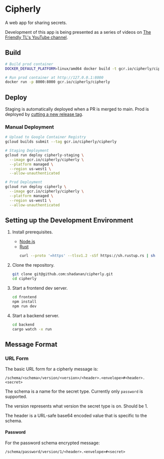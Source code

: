 # Cipherly

A web app for sharing secrets.

Development of this app is being presented as a series of videos on [The Friendly TL's YouTube channel](https://www.youtube.com/@FriendlyTL).

## Build

```sh
# Build prod container
DOCKER_DEFAULT_PLATFORM=linux/amd64 docker build -t gcr.io/cipherly/cipherly .

# Run prod container at http://127.0.0.1:8000
docker run -p 8000:8000 gcr.io/cipherly/cipherly
```

## Deploy

Staging is automatically deployed when a PR is merged to main. Prod is deployed by [cutting a new release tag](https://github.com/shadanan/cipherly/releases/new).

### Manual Deployment

```sh
# Upload to Google Container Registry
gcloud builds submit --tag gcr.io/cipherly/cipherly

# Staging Deployment
gcloud run deploy cipherly-staging \
  --image gcr.io/cipherly/cipherly \
  --platform managed \
  --region us-west1 \
  --allow-unauthenticated

# Prod Deployment
gcloud run deploy cipherly \
  --image gcr.io/cipherly/cipherly \
  --platform managed \
  --region us-west1 \
  --allow-unauthenticated
```

## Setting up the Development Environment

1. Install prerequisites.

   - [Node.js](https://nodejs.org/)
   - [Rust](https://www.rust-lang.org/)
     ```sh
     curl --proto '=https' --tlsv1.2 -sSf https://sh.rustup.rs | sh
     ```

1. Clone the repository.

   ```sh
   git clone git@github.com:shadanan/cipherly.git
   cd cipherly
   ```

1. Start a frontend dev server.

   ```sh
   cd frontend
   npm install
   npm run dev
   ```

1. Start a backend server.

   ```sh
   cd backend
   cargo watch -x run
   ```

## Message Format

### URL Form

The basic URL form for a cipherly message is:

```
/schema/<schema>/version/<version>/<header>.<envelope>#<header>.<secret>
```

The schema is a name for the secret type. Currently only `password` is supported.

The version represents what version the secret type is on. Should be 1.

The header is a URL-safe base64 encoded value that is specific to the schema.

#### Password

For the password schema encrypted message:

```
/schema/password/version/1/<header>.<envelope>#<secret>
```
